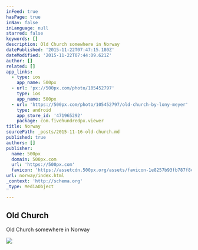 ```yaml
---
inFeed: true
hasPage: true
inNav: false
inLanguage: null
starred: false
keywords: []
description: Old Church somewhere in Norway
datePublished: '2015-11-22T07:47:15.180Z'
dateModified: '2015-11-22T07:44:09.621Z'
author: []
related: []
app_links:
  - type: ios
    app_name: 500px
  - url: 'px://500px.com/photo/105452797'
    type: ios
    app_name: 500px
  - url: 'https://500px.com/photo/105452797/old-church-by-lony-meyer'
    type: android
    app_store_id: '471965292'
    package: com.fivehundredpx.viewer
title: Norway
sourcePath: _posts/2015-11-16-old-church.md
published: true
authors: []
publisher:
  name: 500px
  domain: 500px.com
  url: 'https://500px.com'
  favicon: 'https://assetcdn.500px.org/assets/favicon-1e8257b93fb787f8ceb66b5522ee853c.ico'
url: norway/index.html
_context: 'http://schema.org'
_type: MediaObject

---
```

<article style=""><h1>Old Church</h1><p>Old Church somewhere in Norway</p><img src="https://drscdn.500px.org/photo/105452797/m%3D2048/44061a176a071740cb535aa2cb67856b" /></article>